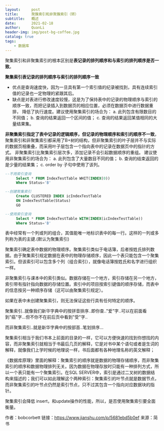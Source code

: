 ```yaml
---
layout:     post
title:      聚簇索引和非聚簇索引（转）
subtitle:   概述
date:       2021-02-18
author:     QuanLi
header-img: img/post-bg-coffee.jpg
catalog: true
tags:
    - 数据库
---
```


聚集索引和非聚集索引的根本区别是**表记录的排列顺序和与索引的排列顺序是否一致**。

**聚集索引表记录的排列顺序与索引的排列顺序一致**

- 优点是查询速度快，因为一旦具有第一个索引值的纪录被找到，具有连续索引值的记录也一定物理的紧跟其后。
- 缺点是对表进行修改速度较慢，这是为了保持表中的记录的物理顺序与索引的顺序一致，而把记录插入到数据页的相应位置，必须在数据页中进行数据重排， 降低了执行速度。建议使用聚集索引的场合为：
   a. 此列包含有限数目的不同值；
   b. 查询的结果返回一个区间的值；
   c. 查询的结果返回某值相同的大量结果集。

**非聚集索引指定了表中记录的逻辑顺序，但记录的物理顺序和索引的顺序不一致**，聚集索引和非聚集索引都采用了B+树的结构，但非聚集索引的叶子层并不与实际的数据页相重叠，而采用叶子层包含一个指向表中的记录在数据页中的指针的方式。
 非聚集索引比聚集索引层次多，添加记录不会引起数据顺序的重组。
 建议使用非聚集索引的场合为：
 a. 此列包含了大量数目不同的值；
 b. 查询的结束返回的是少量的结果集；
 c. order by 子句中使用了该列。



```sql
--不用索引查询
     Select * FROM IndexTestTable WHIT(INDEX(0))
     Where Status='B'
```



```sql
--创建聚集索引
     Create CLUSTERED INDEX icIndexTestTable
     ON IndexTestTable(Status)
     GO
```



```sql
--使用索引查询
     Select * FROM IndexTestTable WITH(INDEX(icIndexTestTable))
     Where Status='B'
```

表中经常有一个列或列的组合，其值能唯一地标识表中的每一行。这样的一列或多列称为表的主键.(默认为聚集索引)

聚集索引确定表中数据的物理顺序。聚集索引类似于电话簿，后者按姓氏排列数据。由于聚集索引规定数据在表中的物理存储顺序，因此一个表只能包含一个聚集索引。但该索引可以包含多个列（组合索引），就像电话簿按姓氏和名字进行组织一样。

非聚集索引与课本中的索引类似。数据存储在一个地方，索引存储在另一个地方，索引带有指针指向数据的存储位置。索引中的项目按索引键值的顺序存储，而表中的信息按另一种顺序存储（这可以由聚集索引规定）。

如果在表中未创建聚集索引，则无法保证这些行具有任何特定的顺序。

聚集索引..就像我们新华字典中的按拼音排序..即你查.."爱"字..可以在前面看到"癌"字...但不你不在前后页中看到"受"字..

而非聚集索引..就是新华字典中的按部首..笔划排序...

聚集索引相当于我们书本上前面的目录的一样，它可以方便快速的找到你想找的内容，而非聚集索引就相当于书最后几页的解释，它是对书中某个语句或者是生词的解释，就像我们上学时候的地理说一样，书后面都有各种地理名称的英文解释；

《数据库原理》里面的解释：聚集索引的顺序就是数据的物理存储顺序，而非聚集索引的顺序和数据物理排列无关。因为数据在物理存放时只能有一种排列方式，所以一个表只能有一个聚集索引。在SQL SERVER中，索引是通过二叉树的数据结构来描述的；我们可以如此理解这个两种索引：聚集索引的叶节点就是数据节点，而非聚集索引的叶节点仍然是索引节点，只不过其包含一个指向对应数据块的指针。

聚集索引会降低   insert，和update操作的性能，所以，是否使用聚集索引要全面衡量。



作者：bobcorbett
链接：https://www.jianshu.com/p/5681ebd5b0ef
来源：简书
